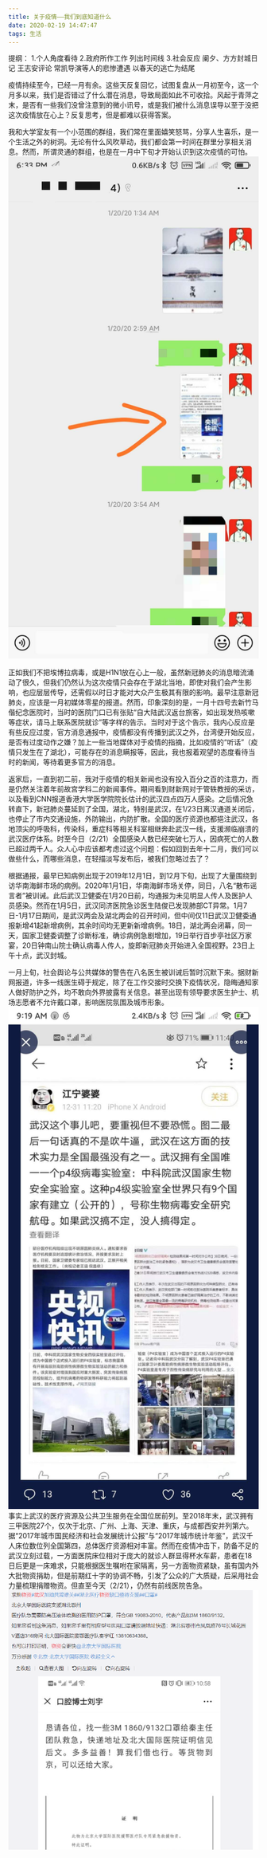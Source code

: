 ```yaml
---
title: 关于疫情——我们到底知道什么
date: 2020-02-19 14:47:47
tags: 生活
---
```


提纲：
1.个人角度看待
2.政府所作工作
列出时间线
3.社会反应
阑夕、方方封城日记  王志安评论
常凯导演等人的悲惨遭遇
以春天的逃亡为结尾

疫情持续至今，已经一月有余。这些天反复回忆，试图复盘从一月初至今，这一个月多以来，我们是否错过了什么潜在消息，导致局面如此不可收拾。风起于青萍之末，是否有一些我们没曾注意到的微小讯号，或是我们被什么消息误导以至于没把这次疫情放在心上？反复思考，但是都难以获得答案。

我和大学室友有一个小范围的群组，我们常在里面嬉笑怒骂，分享人生喜乐，是一个生活之外的树洞。无论有什么风吹草动，我们都会第一时间在群里分享相关消息。然而，所谓灵通的群组，也是在一月中下旬才开始认识到这次疫情的可怕。
![1月20日群聊](https://raw.githubusercontent.com/eileenlcb/eileenlcb.github.io/Hexo/source/_posts/0120.jpg)

正如我们不把埃博拉病毒，或是H1N1放在心上一般，虽然新冠肺炎的消息暗流涌动了很久，但我们仍然认为这次疫情只会存在于湖北当地，即使对我们会产生影响，也应层层传导，还需假以时日才能对大众产生极其有限的影响。最早注意新冠肺炎，应该是一月初媒体零星的报道。然而，印象深刻的是，一月十四号去新竹马偕纪念医院时，当时的医院门口已有张贴“自大陆武汉返台旅客，如出现发热咳嗽等症状，请马上联系医院就诊”等字样的告示。当时对于这个告示，我内心反应是有些反应过度，官方消息通报中，疫情都没有传播到武汉之外，台湾便开始反应，是否有过度动作之嫌？加上一些当地媒体对于疫情的指摘，比如疫情的“听话”（疫情只发生在了湖北），可能存在的消息瞒报等，因此，我也报着观望的态度看待当时的新闻，等待着更多官方的消息。

返家后，一直到初二前，我对于疫情的相关新闻也没有投入百分之百的注意力，而是仍然关注着年前故宫学科二的新闻事件。期间看到财新网对于管轶教授的采访，以及看到CNN报道香港大学医学院院长估计的武汉四点四万人感染。之后情况急转直下，新冠肺炎蔓延到了全国，湖北，特别是武汉，在1/23日离汉通道关闭后，也停止了市内交通设施，外防输出，内防扩散。全国的医疗资源也都挹注武汉，各地顶尖的呼吸科，传染科，重症科等相关科室相继奔赴武汉一线，支援濒临崩溃的武汉医疗体系。时至今日（2/21）全国感染人数已经突破七万人，因病死亡的人数已超过两千人。众人心中应该都考虑过这个问题：假如回到去年十二月，我们可以做些什么，而哪些消息，在轻描淡写发布后，被我们忽略过去了？

根据通报，最早已知病例出现于2019年12月1日，到12月下旬，出现了大量围绕到访华南海鲜市场的病例。2020年1月1日，华南海鲜市场关停，同日，八名“散布谣言者”被训诫。此后武汉卫健委在1月20日前，均通报为未见明显人传人及医护人员感染。然而在1月5日，武汉同济医院急诊医生陆俊已发现肺部CT异常。1月7日-1月17日期间，是武汉两会及湖北两会的召开时间，但中间仅11日武汉卫健委通报新增41起新增病例，其余时间均无更新新增病例。18日，湖北两会闭幕，同一天，国家卫健委调整了诊断标准，确诊病例急剧增加，19日举行百步亭社区万家宴，20日钟南山院士确认病毒人传人，旋即新冠肺炎开始进入全国视野。23日上午十点，武汉封城。

一月上旬，社会舆论与公共媒体的警告在八名医生被训诫后暂时沉默下来。据财新网报道，许多一线医生碍于规定，除了在工作交接时交换下疫情状况，隐晦通知家人做好防护之外，均不敢向外界披露有关信息。甚至出现有领导要求医生护士、机场志愿者不允许戴口罩，影响医院氛围及城市形象。
![江宁婆婆12/31微博](https://raw.githubusercontent.com/eileenlcb/eileenlcb.github.io/Hexo/source/_posts/jiangning.jpg)
事实上武汉的医疗资源及公共卫生服务在全国位居前列。至2018年末，武汉拥有三甲医院27个，仅次于北京、广州、上海、天津、重庆，与成都西安并列第六。据“2017年城市国民经济和社会发展统计公报”与“2017年城市统计年鉴”，武汉千人床位数位列全国第四，总体医疗资源相对丰富。然而在疫情冲击下，防备不足的武汉立刻过载，一方面医院床位相对于庞大的就诊人群显得杯水车薪，患者在18日后更是一床难求，只能根据医生嘱咐在家隔离，另一方面物资紧缺，虽有国内外大批物资捐助，但是前期红十字的协调不畅，引发了公众的广大质疑，后采用社会力量梳理捐赠物资。但直至今天（2/21），仍然有前线医院告急。![湖北鄂州医疗队防护口罩告急](https://raw.githubusercontent.com/eileenlcb/eileenlcb.github.io/Hexo/source/_posts/wuzi.png)
